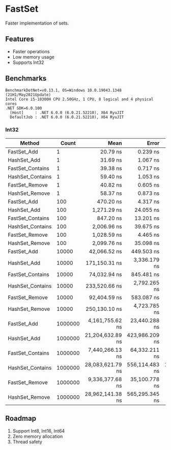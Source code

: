 # FastSet

Faster implementation of sets.

## Features

- Faster operations
- Low memory usage
- Supports Int32

## Benchmarks

```
BenchmarkDotNet=v0.13.1, OS=Windows 10.0.19043.1348 (21H1/May2021Update)
Intel Core i5-10300H CPU 2.50GHz, 1 CPU, 8 logical and 4 physical cores
.NET SDK=6.0.100
  [Host]     : .NET 6.0.0 (6.0.21.52210), X64 RyuJIT
  DefaultJob : .NET 6.0.0 (6.0.21.52210), X64 RyuJIT
 ```
 
### Int32

|           Method |   Count |             Mean |          Error |           StdDev |           Median |     Gen 0 |     Gen 1 |     Gen 2 |    Allocated |
|----------------- |-------- |-----------------:|---------------:|-----------------:|-----------------:|----------:|----------:|----------:|-------------:|
|      FastSet_Add |       1 |         20.79 ns |       0.239 ns |         0.200 ns |         20.75 ns |    0.0229 |         - |         - |         96 B |
|      HashSet_Add |       1 |         31.69 ns |       1.067 ns |         3.096 ns |         30.74 ns |    0.0401 |         - |         - |        168 B |
| FastSet_Contains |       1 |         39.38 ns |       0.717 ns |         0.560 ns |         39.33 ns |    0.0325 |         - |         - |        136 B |
| HashSet_Contains |       1 |         59.40 ns |       1.053 ns |         1.730 ns |         58.89 ns |    0.0497 |         - |         - |        208 B |
|   FastSet_Remove |       1 |         40.82 ns |       0.605 ns |         0.565 ns |         40.92 ns |    0.0325 |         - |         - |        136 B |
|   HashSet_Remove |       1 |         58.37 ns |       0.873 ns |         0.774 ns |         58.25 ns |    0.0497 |         - |         - |        208 B |
|      FastSet_Add |     100 |        470.20 ns |       4.317 ns |         3.827 ns |        468.98 ns |    0.0458 |         - |         - |        192 B |
|      HashSet_Add |     100 |      1,271.29 ns |      24.055 ns |        22.501 ns |      1,275.10 ns |    1.4343 |         - |         - |      6,000 B |
| FastSet_Contains |     100 |        847.20 ns |      13.201 ns |        12.348 ns |        844.46 ns |    0.0553 |         - |         - |        232 B |
| HashSet_Contains |     100 |      2,006.96 ns |      39.675 ns |        54.308 ns |      1,996.50 ns |    1.4420 |         - |         - |      6,040 B |
|   FastSet_Remove |     100 |      1,028.59 ns |       4.465 ns |         3.958 ns |      1,028.37 ns |    0.0553 |         - |         - |        232 B |
|   HashSet_Remove |     100 |      2,099.76 ns |      35.098 ns |        32.831 ns |      2,089.93 ns |    1.4420 |         - |         - |      6,040 B |
|      FastSet_Add |   10000 |     42,066.52 ns |     449.503 ns |       420.466 ns |     41,903.44 ns |    1.0376 |         - |         - |      4,368 B |
|      HashSet_Add |   10000 |    171,150.31 ns |   3,336.179 ns |     3,276.574 ns |    170,382.84 ns |   95.2148 |   95.2148 |   95.2148 |    538,656 B |
| FastSet_Contains |   10000 |     74,032.94 ns |     845.481 ns |       749.497 ns |     73,668.65 ns |    0.9766 |         - |         - |      4,408 B |
| HashSet_Contains |   10000 |    233,520.66 ns |   2,792.265 ns |     2,475.270 ns |    234,078.11 ns |   95.2148 |   95.2148 |   95.2148 |    538,696 B |
|   FastSet_Remove |   10000 |     92,404.59 ns |     583.087 ns |       516.892 ns |     92,237.73 ns |    0.9766 |         - |         - |      4,408 B |
|   HashSet_Remove |   10000 |    250,130.10 ns |   4,723.785 ns |     5,439.917 ns |    248,350.72 ns |   95.2148 |   95.2148 |   95.2148 |    538,696 B |
|      FastSet_Add | 1000000 |  4,161,755.62 ns |  23,440.288 ns |    19,573.702 ns |  4,156,847.27 ns |   39.0625 |   39.0625 |   39.0625 |    262,577 B |
|      HashSet_Add | 1000000 | 21,204,632.89 ns | 423,986.209 ns |   921,711.125 ns | 21,351,309.38 ns | 1000.0000 |  968.7500 |  968.7500 | 43,111,446 B |
| FastSet_Contains | 1000000 |  7,440,266.13 ns |  64,332.211 ns |    57,028.829 ns |  7,419,458.98 ns |   39.0625 |   39.0625 |   39.0625 |    262,617 B |
| HashSet_Contains | 1000000 | 28,083,621.79 ns | 556,114.483 ns | 1,395,182.503 ns | 28,529,134.38 ns | 1156.2500 | 1125.0000 | 1125.0000 | 43,111,545 B |
|   FastSet_Remove | 1000000 |  9,336,377.68 ns |  35,100.778 ns |    31,115.926 ns |  9,336,127.34 ns |   31.2500 |   31.2500 |   31.2500 |    262,618 B |
|   HashSet_Remove | 1000000 | 28,962,141.38 ns | 565,295.345 ns |   828,602.587 ns | 29,067,896.88 ns | 1156.2500 | 1125.0000 | 1125.0000 | 43,111,536 B |

## Roadmap

1. Support Int8, Int16, Int64
2. Zero memory allocation
3. Thread safety